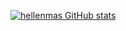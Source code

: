 [![hellenmas GitHub stats](https://github-readme-stats.vercel.app/api?username=Cleber)](https://github.com/hellenmas/github-readme-stats)



